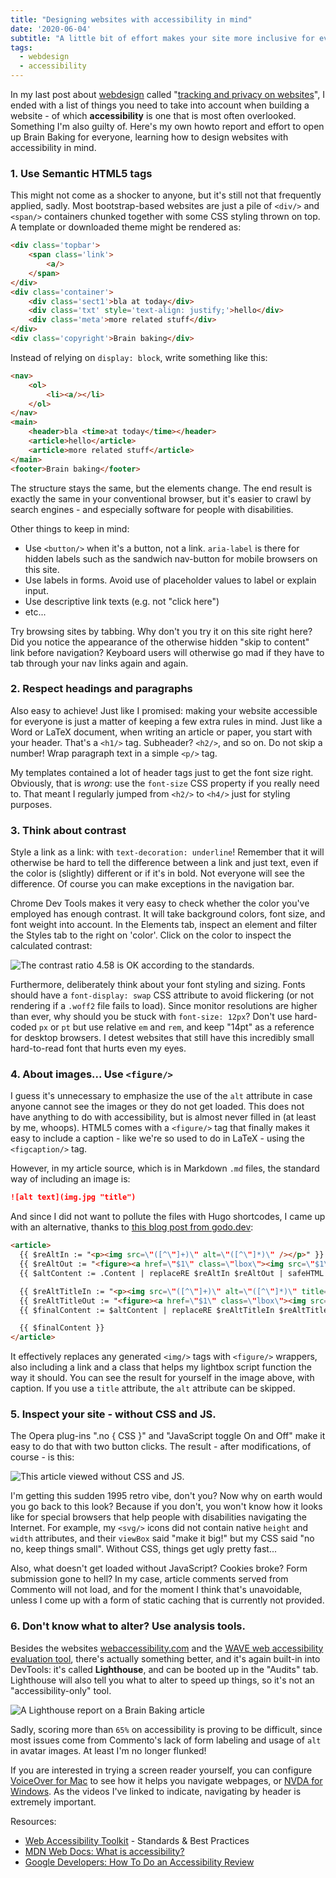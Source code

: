 ```yaml
---
title: "Designing websites with accessibility in mind"
date: '2020-06-04'
subtitle: "A little bit of effort makes your site more inclusive for everyone."
tags:
  - webdesign
  - accessibility
---
```


In my last post about [webdesign](/tags/webdesign) called "[tracking and privacy on websites](post/2020/06/tracking-and-privacy-on-websites/)", I ended with a list of things you need to take into account when building a website - of which **accessibility** is one that is most often overlooked. Something I'm also guilty of. Here's my own howto report and effort to open up Brain Baking for everyone, learning how to design websites with accessibility in mind.

### 1. Use Semantic HTML5 tags

This might not come as a shocker to anyone, but it's still not that frequently applied, sadly. Most bootstrap-based websites are just a pile of `<div/>` and `<span/>` containers chunked together with some CSS styling thrown on top. A template or downloaded theme might be rendered as:

```html
<div class='topbar'>
    <span class='link'>
        <a/>
    </span>
</div>
<div class='container'>
    <div class='sect1'>bla at today</div>
    <div class='txt' style='text-align: justify;'>hello</div>
    <div class='meta'>more related stuff</div>
</div>
<div class='copyright'>Brain baking</div>
```

Instead of relying on `display: block`, write something like this:

```html
<nav>
    <ol>
        <li><a/></li>
    </ol>
</nav>
<main>
    <header>bla <time>at today</time></header>
    <article>hello</article>
    <article>more related stuff</article>
</main>
<footer>Brain baking</footer>    
```

The structure stays the same, but the elements change. The end result is exactly the same in your conventional browser, but it's easier to crawl by search engines - and especially software for people with disabilities. 

Other things to keep in mind:

- Use `<button/>` when it's a button, not a link. `aria-label` is there for hidden labels such as the sandwich nav-button for mobile browsers on this site.
- Use labels in forms. Avoid use of placeholder values to label or explain input. 
- Use descriptive link texts (e.g. not "click here")
- etc...

Try browsing sites by tabbing. Why don't you try it on this site right here? Did you notice the appearance of the otherwise hidden "skip to content" link before navigation? Keyboard users will otherwise go mad if they have to tab through your nav links again and again. 

### 2. Respect headings and paragraphs

Also easy to achieve! Just like I promised: making your website accessible for everyone is just a matter of keeping a few extra rules in mind. Just like a Word or LaTeX document, when writing an article or paper, you start with your header. That's a `<h1/>` tag. Subheader? `<h2/>`, and so on. Do not skip a number! Wrap paragraph text in a simple `<p/>` tag.

My templates contained a lot of header tags just to get the font size right. Obviously, that is _wrong_: use the `font-size` CSS property if you really need to. That meant I regularly jumped from `<h2/>` to `<h4/>` just for styling purposes. 

### 3. Think about contrast

Style a link as a link: with `text-decoration: underline`! Remember that it will otherwise be hard to tell the difference between a link and just text, even if the color is (slightly) different or if it's in bold. Not everyone will see the difference. Of course you can make exceptions in the navigation bar. 

Chrome Dev Tools makes it very easy to check whether the color you've employed has enough contrast. It will take background colors, font size, and font weight into account. In the Elements tab, inspect an element and filter the Styles tab to the right on 'color'. Click on the color to inspect the calculated contrast:

![](../contrast.jpg "The contrast ratio 4.58 is OK according to the standards.")

Furthermore, deliberately think about your font styling and sizing. Fonts should have a `font-display: swap` CSS attribute to avoid flickering (or not rendering if a `.woff2` file fails to load). Since monitor resolutions are higher than ever, why should you be stuck with `font-size: 12px`? Don't use hard-coded `px` or `pt` but use relative `em` and `rem`, and keep "14pt" as a reference for desktop browsers. I detest websites that still have this incredibly small hard-to-read font that hurts even my eyes.

### 4. About images... Use `<figure/>`

I guess it's unnecessary to emphasize the use of the `alt` attribute in case anyone cannot see the images or they do not get loaded. This does not have anything to do with accessibility, but is almost never filled in (at least by me, whoops). HTML5 comes with a `<figure/>` tag that finally makes it easy to include a caption - like we're so used to do in LaTeX - using the `<figcaption/>` tag.

However, in my article source, which is in Markdown `.md` files, the standard way of including an image is:

```md
![alt text](img.jpg "title")
```

And since I did not want to pollute the files with Hugo shortcodes, I came up with an alternative, thanks to [this blog post from godo.dev](https://www.godo.dev/tutorials/hugo-image-figure-wrap/):

```html
<article>
  {{ $reAltIn := "<p><img src=\"([^\"]+)\" alt=\"([^\"]*)\" /></p>" }}
  {{ $reAltOut := "<figure><a href=\"$1\" class=\"lbox\"><img src=\"$1\" alt=\"$2\"></a></figure>" }}
  {{ $altContent := .Content | replaceRE $reAltIn $reAltOut | safeHTML }}

  {{ $reAltTitleIn := "<p><img src=\"([^\"]+)\" alt=\"([^\"]*)\" title=\"([^\"]+)\" /></p>" }}
  {{ $reAltTitleOut := "<figure><a href=\"$1\" class=\"lbox\"><img src=\"$1\" title=\"$3\"></a><figcaption>$3</figcaption></figure>" }}
  {{ $finalContent := $altContent | replaceRE $reAltTitleIn $reAltTitleOut | safeHTML }}

  {{ $finalContent }}
</article>
```

It effectively replaces any generated `<img/>` tags with `<figure/>` wrappers, also including a link and a class that helps my lightbox script function the way it should. You can see the result for yourself in the image above, with caption. If you use a `title` attribute, the `alt` attribute can be skipped. 

### 5. Inspect your site - without CSS and JS.

The Opera plug-ins ".no { CSS }" and "JavaScript toggle On and Off" make it easy to do that with two button clicks. The result - after modifications, of course - is this:

![](../nocss.jpg "This article viewed without CSS and JS.")

I'm getting this sudden 1995 retro vibe, don't you? Now why on earth would you go back to this look? Because if you don't, you won't know how it looks like for special browsers that help people with disabilities navigating the Internet. For example, my `<svg/>` icons did not contain native `height` and `width` attributes, and their `viewBox` said "make it big!" but my CSS said "no no, keep things small". Without CSS, things get ugly pretty fast... 

Also, what doesn't get loaded without JavaScript? Cookies broke? Form submission gone to hell? In my case, article comments served from Commento will not load, and for the moment I think that's unavoidable, unless I come up with a form of static caching that is currently not provided. 

### 6. Don't know what to alter? Use analysis tools.

Besides the websites [webaccessibility.com](www.webaccessibility.com) and the [WAVE web accessibility evaluation tool](https://wave.webaim.org), there's actually something better, and it's again built-in into DevTools: it's called **Lighthouse**, and can be booted up in the "Audits" tab. Lighthouse will also tell you what to alter to speed up things, so it's not an "accessibility-only" tool.

![](../lighthouse.jpg "A Lighthouse report on a Brain Baking article")

Sadly, scoring more than `65%` on accessibility is proving to be difficult, since most issues come from Commento's lack of form labeling and usage of `alt` in avatar images. At least I'm no longer flunked!

If you are interested in trying a screen reader yourself, you can configure [VoiceOver for Mac](https://www.youtube.com/watch?v=5R-6WvAihms) to see how it helps you navigate webpages, or [NVDA for Windows](https://www.youtube.com/watch?v=Jao3s_CwdRU). As the videos I've linked to indicate, navigating by header is extremely important. 

Resources:

* [Web Accessibility Toolkit](https://accessibility.arl.org/standards-best-practices/) - Standards & Best Practices
* [MDN Web Docs: What is accessibility?](https://developer.mozilla.org/en-US/docs/Learn/Accessibility/What_is_accessibility)
* [Google Developers: How To Do an Accessibility Review](https://developers.google.com/web/fundamentals/accessibility/how-to-review)
